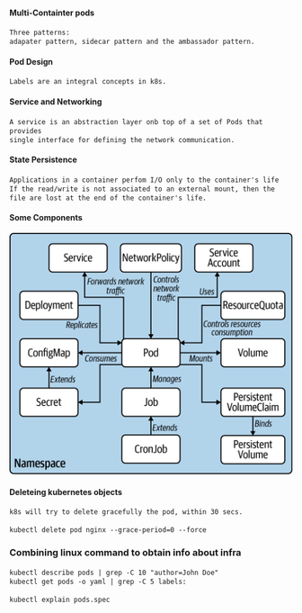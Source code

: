 #### Multi-Containter pods

    Three patterns:
    adapater pattern, sidecar pattern and the ambassador pattern.

####  Pod Design

    Labels are an integral concepts in k8s.


#### Service and Networking

    A service is an abstraction layer onb top of a set of Pods that provides
    single interface for defining the network communication. 

#### State Persistence

    Applications in a container perfom I/O only to the container's life
    If the read/write is not associated to an external mount, then the
    file are lost at the end of the container's life.

#### Some Components

![](./images/components.png)


#### Deleteing kubernetes objects

    k8s will try to delete gracefully the pod, within 30 secs.

    kubectl delete pod nginx --grace-period=0 --force

### Combining linux command to obtain info about infra

    kubectl describe pods | grep -C 10 "author=John Doe"
    kubectl get pods -o yaml | grep -C 5 labels:

    kubectl explain pods.spec





